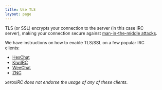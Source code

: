 ```yaml
---
title: Use TLS
layout: page
---
```


TLS (or SSL) encrypts your connection to the server (in this case IRC server),
making your connection secure against [man-in-the-middle attacks].

We have instructions on how to enable TLS/SSL on a few popular IRC clients:
 - [HexChat](/use-tls/hexchat)
 - [KiwiIRC](/use-tls/kiwiirc)
 - [WeeChat](/use-tls/weechat)
 - [ZNC](/use-tls/znc)

*xeroxIRC does not endorse the usage of any of these clients.*

[man-in-the-middle attacks]: https://simple.wikipedia.org/wiki/Man-in-the-middle_attack
